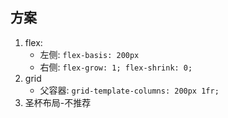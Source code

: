 
## 方案

1. flex:
    - 左侧: `flex-basis: 200px`
    - 右侧: `flex-grow: 1; flex-shrink: 0;`
2. grid
    - 父容器: `grid-template-columns: 200px 1fr;`
3. 圣杯布局-不推荐